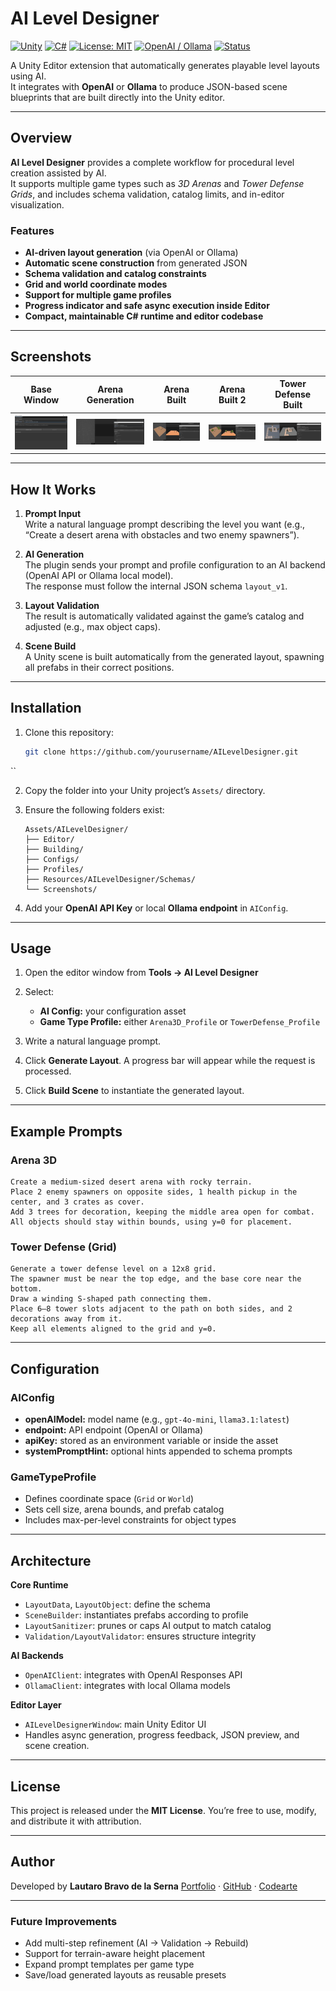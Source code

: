# AI Level Designer

[![Unity](https://img.shields.io/badge/Unity-2023.2%2B-black?logo=unity)](https://unity.com/)
[![C#](https://img.shields.io/badge/Language-C%23-178600)](https://learn.microsoft.com/en-us/dotnet/csharp/)
[![License: MIT](https://img.shields.io/badge/License-MIT-blue.svg)](LICENSE)
[![OpenAI / Ollama](https://img.shields.io/badge/AI%20Backends-OpenAI%20%7C%20Ollama-orange)](https://ollama.ai/)
[![Status](https://img.shields.io/badge/Status-Active-green)]()

A Unity Editor extension that automatically generates playable level layouts using AI.  
It integrates with **OpenAI** or **Ollama** to produce JSON-based scene blueprints that are built directly into the Unity editor.

---

## Overview

**AI Level Designer** provides a complete workflow for procedural level creation assisted by AI.  
It supports multiple game types such as *3D Arenas* and *Tower Defense Grids*, and includes schema validation, catalog limits, and in-editor visualization.

### Features
- **AI-driven layout generation** (via OpenAI or Ollama)
- **Automatic scene construction** from generated JSON
- **Schema validation and catalog constraints**
- **Grid and world coordinate modes**
- **Support for multiple game profiles**
- **Progress indicator and safe async execution inside Editor**
- **Compact, maintainable C# runtime and editor codebase**

---

## Screenshots

| Base Window | Arena Generation | Arena Built | Arena Built 2 | Tower Defense Built |
|--------------|-----------------|--------------|---------------------------|----------------------|
| ![Base UI](screenshots/base-ui.PNG) | ![Arena Prompt](screenshots/request-complete-arena-ui.PNG) | ![Built Arena](screenshots/built-arena-ui.PNG) | ![Built Arena 2](screenshots/built-arena2-ui.PNG) | ![Built TD](screenshots/built-towerdefense-ui.PNG) |

---

## How It Works

1. **Prompt Input**  
   Write a natural language prompt describing the level you want (e.g., “Create a desert arena with obstacles and two enemy spawners”).

2. **AI Generation**  
   The plugin sends your prompt and profile configuration to an AI backend (OpenAI API or Ollama local model).  
   The response must follow the internal JSON schema `layout_v1`.

3. **Layout Validation**  
   The result is automatically validated against the game’s catalog and adjusted (e.g., max object caps).

4. **Scene Build**  
   A Unity scene is built automatically from the generated layout, spawning all prefabs in their correct positions.

---

## Installation

1. Clone this repository:
   ```bash
   git clone https://github.com/yourusername/AILevelDesigner.git
  ``

2. Copy the folder into your Unity project’s `Assets/` directory.
3. Ensure the following folders exist:

   ```
   Assets/AILevelDesigner/
   ├── Editor/
   ├── Building/
   ├── Configs/
   ├── Profiles/
   ├── Resources/AILevelDesigner/Schemas/
   └── Screenshots/
   ```
4. Add your **OpenAI API Key** or local **Ollama endpoint** in `AIConfig`.

---

## Usage

1. Open the editor window from **Tools → AI Level Designer**
2. Select:

   * **AI Config:** your configuration asset
   * **Game Type Profile:** either `Arena3D_Profile` or `TowerDefense_Profile`
3. Write a natural language prompt.
4. Click **Generate Layout**.
   A progress bar will appear while the request is processed.
5. Click **Build Scene** to instantiate the generated layout.

---

## Example Prompts

### Arena 3D

```
Create a medium-sized desert arena with rocky terrain.
Place 2 enemy spawners on opposite sides, 1 health pickup in the center, and 3 crates as cover.
Add 3 trees for decoration, keeping the middle area open for combat.
All objects should stay within bounds, using y=0 for placement.
```

### Tower Defense (Grid)

```
Generate a tower defense level on a 12x8 grid.
The spawner must be near the top edge, and the base core near the bottom.
Draw a winding S-shaped path connecting them.
Place 6–8 tower slots adjacent to the path on both sides, and 2 decorations away from it.
Keep all elements aligned to the grid and y=0.
```

---

## Configuration

### AIConfig

* **openAIModel:** model name (e.g., `gpt-4o-mini`, `llama3.1:latest`)
* **endpoint:** API endpoint (OpenAI or Ollama)
* **apiKey:** stored as an environment variable or inside the asset
* **systemPromptHint:** optional hints appended to schema prompts

### GameTypeProfile

* Defines coordinate space (`Grid` or `World`)
* Sets cell size, arena bounds, and prefab catalog
* Includes max-per-level constraints for object types

---

## Architecture

**Core Runtime**

* `LayoutData`, `LayoutObject`: define the schema
* `SceneBuilder`: instantiates prefabs according to profile
* `LayoutSanitizer`: prunes or caps AI output to match catalog
* `Validation/LayoutValidator`: ensures structure integrity

**AI Backends**

* `OpenAIClient`: integrates with OpenAI Responses API
* `OllamaClient`: integrates with local Ollama models

**Editor Layer**

* `AILevelDesignerWindow`: main Unity Editor UI
* Handles async generation, progress feedback, JSON preview, and scene creation.

---

## License

This project is released under the **MIT License**.
You’re free to use, modify, and distribute it with attribution.

---

## Author

Developed by **Lautaro Bravo de la Serna**
[Portfolio](https://lautarobravo.com) · [GitHub](https://github.com/TaaroBravo) · [Codearte](https://codearte.com.ar)

---

### Future Improvements

* Add multi-step refinement (AI → Validation → Rebuild)
* Support for terrain-aware height placement
* Expand prompt templates per game type
* Save/load generated layouts as reusable presets
